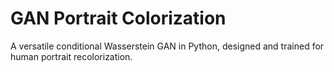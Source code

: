 # GAN Portrait Colorization
A versatile conditional Wasserstein GAN in Python, designed and trained for human portrait recolorization.
